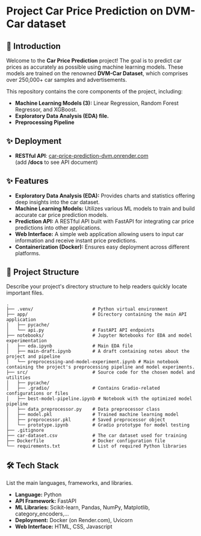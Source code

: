 # Project Car Price Prediction on DVM-Car dataset

## 🎯 Introduction

Welcome to the **Car Price Prediction** project! The goal is to predict car prices as accurately as possible using machine learning models. These models are trained on the renowned **DVM-Car Dataset**, which comprises over 250,000+ car samples and advertisements.

This repository contains the core components of the project, including:
- **Machine Learning Models (3):** Linear Regression, Random Forest Regressor, and XGBoost.
- **Exploratory Data Analysis (EDA) file.**
- **Preprocessing Pipeline**

## ✨ Deployment
- **RESTful API**: [car-price-prediction-dvm.onrender.com](https://car-price-prediction-dvm.onrender.com/) \
(add **/docs** to see API document)


## ✨ Features

* **Exploratory Data Analysis (EDA):** Provides charts and statistics offering deep insights into the car dataset.
* **Machine Learning Models:** Utilizes various ML models to train and build accurate car price prediction models.
* **Prediction API:** A RESTful API built with FastAPI for integrating car price predictions into other applications.
* **Web Interface:** A simple web application allowing users to input car information and receive instant price predictions.
* **Containerization (Docker):** Ensures easy deployment across different platforms.

## 🚀 Project Structure

Describe your project's directory structure to help readers quickly locate important files.
```
.
├── .venv/                      # Python virtual environment
├── app/                        # Directory containing the main API application
│   ├── pycache/
│   └── api.py                  # FastAPI API endpoints
├── notebooks/                  # Jupyter Notebooks for EDA and model experimentation
│   ├── eda.ipynb               # Main EDA file
│   ├── main-draft.ipynb        # A draft containing notes about the project and pipeline
│   └── preprocessing-and-model-experiment.ipynb # Main notebook containing the project's preprocessing pipeline and model experiments.
├── src/                        # Source code for the chosen model and utilities
│   ├── pycache/
│   ├── .gradio/                # Contains Gradio-related configurations or files
│   ├── best-model-pipeline.ipynb # Notebook with the optimized model pipeline
│   ├── data_preprocessor.py    # Data preprocessor class
│   ├── model.pkl               # Trained machine learning model
│   ├── preprocessor.pkl        # Saved preprocessor object
│   └── prototype.ipynb         # Gradio prototype for model testing
├── .gitignore
├── car-dataset.csv             # The car dataset used for training
├── Dockerfile                  # Docker configuration file
└── requirements.txt            # List of required Python libraries
```
## 🛠️ Tech Stack

List the main languages, frameworks, and libraries.

* **Language:** Python
* **API Framework:** FastAPI
* **ML Libraries:** Scikit-learn, Pandas, NumPy, Matplotlib, category_encoders,...
* **Deployment:** Docker (on Render.com), Uvicorn
* **Web Interface:** HTML, CSS, Javascript

